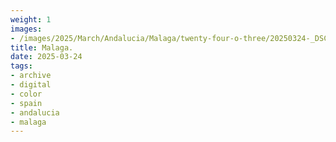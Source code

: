 ```yaml
---
weight: 1
images:
- /images/2025/March/Andalucia/Malaga/twenty-four-o-three/20250324-_DSC9412.jpg
title: Malaga.
date: 2025-03-24
tags:
- archive
- digital
- color
- spain
- andalucia
- malaga
---
```


